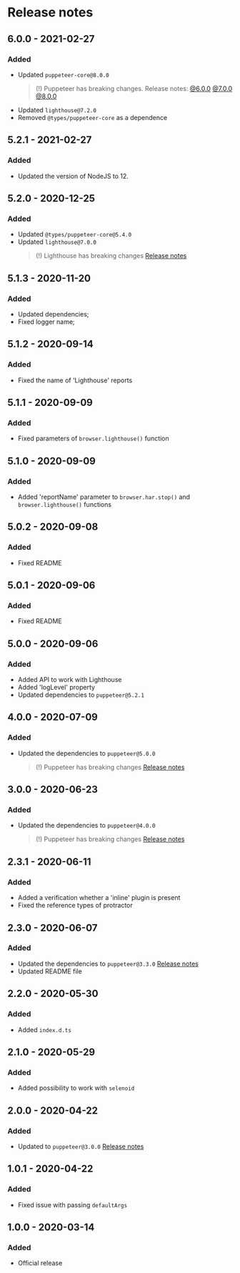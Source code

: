 # Release notes

## 6.0.0 - 2021-02-27

### Added

* Updated `puppeteer-core@8.0.0`
  > (!) Puppeteer has breaking changes. Release notes: 
  > [@6.0.0](https://github.com/puppeteer/puppeteer/releases/tag/v6.0.0)
  > [@7.0.0](https://github.com/puppeteer/puppeteer/releases/tag/v7.0.0)
  > [@8.0.0](https://github.com/puppeteer/puppeteer/releases/tag/v8.0.0)
* Updated `lighthouse@7.2.0`
* Removed `@types/puppeteer-core` as a dependence

## 5.2.1 - 2021-02-27

### Added

* Updated the version of NodeJS to 12.

## 5.2.0 - 2020-12-25

### Added

* Updated `@types/puppeteer-core@5.4.0`
* Updated `lighthouse@7.0.0`
  > (!) Lighthouse has breaking changes [Release notes](https://github.com/GoogleChrome/lighthouse/releases/tag/v7.0.0)

## 5.1.3 - 2020-11-20

### Added

* Updated dependencies;
* Fixed logger name;

## 5.1.2 - 2020-09-14

### Added

* Fixed the name of 'Lighthouse' reports

## 5.1.1 - 2020-09-09

### Added

* Fixed parameters of `browser.lighthouse()` function

## 5.1.0 - 2020-09-09

### Added

* Added 'reportName' parameter to `browser.har.stop()` and `browser.lighthouse()` functions

## 5.0.2 - 2020-09-08

### Added

* Fixed README

## 5.0.1 - 2020-09-06

### Added

* Fixed README

## 5.0.0 - 2020-09-06

### Added

* Added API to work with Lighthouse
* Added 'logLevel' property
* Updated dependencies to `puppeteer@5.2.1`

## 4.0.0 - 2020-07-09

### Added

* Updated the dependencies to `puppeteer@5.0.0`
  > (!) Puppeteer has breaking changes [Release notes](https://github.com/puppeteer/puppeteer/releases/tag/v5.0.0)

## 3.0.0 - 2020-06-23

### Added

* Updated the dependencies to `puppeteer@4.0.0`
  > (!) Puppeteer has breaking changes [Release notes](https://github.com/puppeteer/puppeteer/releases/tag/v4.0.0)

## 2.3.1 - 2020-06-11

### Added

* Added a verification whether a 'inline' plugin is present
* Fixed the reference types of protractor

## 2.3.0 - 2020-06-07

### Added

* Updated the dependencies
  to `puppeteer@3.3.0` [Release notes](https://github.com/puppeteer/puppeteer/releases/tag/v3.3.0)
* Updated README file

## 2.2.0 - 2020-05-30

### Added

* Added `index.d.ts`

## 2.1.0 - 2020-05-29

### Added

* Added possibility to work with `selenoid`

## 2.0.0 - 2020-04-22

### Added

* Updated to `puppeteer@3.0.0` [Release notes](https://github.com/puppeteer/puppeteer/releases/tag/v3.0.0)

## 1.0.1 - 2020-04-22

### Added

* Fixed issue with passing `defaultArgs`

## 1.0.0 - 2020-03-14

### Added

* Official release
